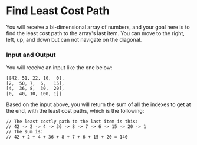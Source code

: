 # Find Least Cost Path

You will receive a bi-dimensional array of numbers, and your goal here is to find the least cost path to the array's last item.
You can move to the right, left, up, and down but can not navigate on the diagonal.

### Input and Output

You will receive an input like the one below:

```
[[42, 51, 22, 10,  0],
[2,  50, 7,  6,   15],
[4,  36, 8,  30,  20],
[0,  40, 10, 100, 1]]
```

Based on the input above, you will return the sum of all the indexes to get at the end, with the least cost paths, which is the following:

```
// The least costly path to the last item is this:
// 42 -> 2 -> 4 -> 36 -> 8 -> 7 -> 6 -> 15 -> 20 -> 1
// The sum is:
// 42 + 2 + 4 + 36 + 8 + 7 + 6 + 15 + 20 = 140
```
